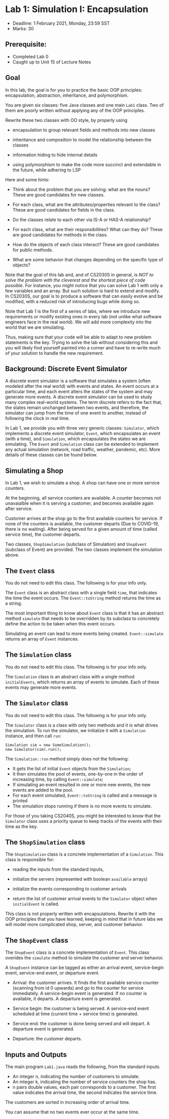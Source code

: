 # Lab 1: Simulation I: Encapsulation

- Deadline: 1 February 2021, Monday, 23:59 SST
- Marks: 30

## Prerequisite:

- Completed Lab 0
- Caught up to Unit 15 of Lecture Notes

## Goal

In this lab, the goal is for you to practice the basic OOP
principles: encapsulation, abstraction, inheritance, and
polymorphism.

You are given six classes: five Java classes and one main 
`Lab1` class.  Two of them are poorly written without 
applying any of the OOP principles.

Rewrite these two classes with OO style, by properly using

- encapsulation to group relevant fields and methods into 
  new classes

- inheritance and composition to model the relationship 
between the classes

- information hiding to hide internal details

- using polymorphism to make the code more succinct and
extendable in the future, while adhering to LSP

Here and some hints:

- Think about the problem that you are solving: what are
the nouns? These are good candidates for new classes.  

- For each class, what are the attributes/properties relevant
to the class? These are good candidates for fields in the
class.  

- Do the classes relate to each other via IS-A or HAS-A
  relationship?

- For each class, what are their responsibilities?
What can they do? These are good candidates for methods in
the class.  

- How do the objects of each class interact?
These are good candidates for public methods.

- What are some behavior that changes depending on 
  the specific type of objects?

Note that the goal of this lab and, and of CS2030S in
general, is _NOT to solve the problem with the cleverest and
the shortest piece of code possible_. For instance, you might
notice that you can solve Lab 1 with only a few variables
and an array.  But such solution is hard to extend and
modify. In CS2030S, our goal is to produce a software that
can easily evolve and be modified, with a reduced risk of
introducing bugs while doing so.

Note that Lab 1 is the first of a series of labs, where we
introduce new requirements or modify existing ones in every
lab (not unlike what software engineers face in the real
world). We will add more complexity into the world that 
we are simulating.

Thus, making sure that your code will be able to adapt to
new problem statements is the key. Trying to solve the lab
without considering this and you will likely find yourself 
painted into a corner and have to re-write much of your 
solution to handle the new requirement.

## Background: Discrete Event Simulator

A discrete event simulator is a software that simulates a
system (often modeled after the real world) with events and
states. An event occurs at a particular time, and each event
alters the states of the system and may generate more
events. A discrete event simulator can be used to study many
complex real-world systems. The term discrete refers to the
fact that, the states remain unchanged between two events,
and therefore, the simulator can jump from the time of one
event to another, instead of following the clock in real
time.

In Lab 1, we provide you with three very generic classes:
`Simulator`, which implements a discrete event simulator,
`Event`, which encapsulates an event (with a time), and
`Simulation`, which encapsulates the states we are
simulating.  The `Event` and `Simulation` class can be
extended to implement any actual simulation (network, road
traffic, weather, pandemic, etc).  More details of these
classes can be found below.

## Simulating a Shop

In Lab 1, we wish to simulate a shop.  A shop can have 
one or more service counters.  

At the beginning, all service counters are available.
A counter becomes not unavaialble when it is serving
a customer, and becomes available again after service.

Customer arrives at the shop go to the first available 
counters for service.  If none of the counters is 
available, the customer departs (Due to COVID-19, there 
is no waiting). After being served for a given amount 
of time (called service time), the customer departs.

Two classes, `ShopSimulation` (subclass of Simulation)
and `ShopEvent` (subclass of Event) are provided.  The
two classes implement the simulation above.

## The `Event` class

You do not need to edit this class.  The following is for
your info only.

The `Event` class is an abstract class with a single
field `time`, that indicates the time the event occurs.
The `Event::toString` method returns the time as a 
string.  

The most important thing to know about `Event` class
is that it has an abstract method `simulate` that 
needs to be overridden by its subclass to concretely
define the action to be taken when this event occurs.

Simulating an event can lead to more events being
created.  `Event::simulate` returns an array of `Event`
instances.

## The `Simulation` class

You do not need to edit this class.  The following is for
your info only.

The `Simulation` class is an abstract class with a 
single method `initialEvents`, which returns an array
of events to simulate.  Each of these events may 
generate more events.

## The `Simulator` class

You do not need to edit this class.  The following is for
your info only.

The `Simulator` class is a class with only two methods and
it is what drives the simulation.  To run the simulator, we
initialize it with a `Simulation` instance, and then call
`run`:

```
Simulation sim = new SomeSimulation();
new Simulator(sim).run();
```

The `Simulation::run` method simply does not the following:

- It gets the list of initial `Event` objects from the
  `Simulation`;
- It then simulates the pool of events, one-by-one in the
  order of increasing time, by calling `Event::simulate`;
- If simulating an event resulted in one or more new events,
  the new events are added to the pool.
- For each event simulated, `Event::toString` is called and
  a message is printed
- The simulation stops running if there is no more events to
  simulate.

For those of you taking CS2040S, you might be interested to
know that the `Simulator` class uses a priority queue to
keep tracks of the events with their time as the key.

## The `ShopSimulation` class

The `ShopSimulation` class is a concrete implementation of 
a `Simulation`.  This class is responsible for:

- reading the inputs from the standard inputs,

- initialize the servers (represented with boolean
  `available` arrays)

- initialize the events corresponding to customer arrivals

- return the list of customer arrival events to the
  `Simulator` object when `initialEvent` is called.

This class is not properly written with encapsulations.
Rewrite it with the OOP principles that you have learned,
keeping in mind that in future labs we will model more 
complicated shop, server, and customer behavior.

## The `ShopEvent` class

The `ShopEvent` class is a concrete implementation of
`Event`.  This class overides the `simulate` method to
simulate the customer and server behavior. 

A `ShopEvent` instance can be tagged as either an
arrival event, service-begin event, service-end event,
or departure event.

- Arrival: the customer arrives.  It finds the first
  available service counter (scanning from id 0 upwards) and
  go to the counter for service immediately.  A
  service-begin event is generated.  If no counter is
  available, it departs.  A departure event is generated.

- Service begin: the customer is being served.  A
  service-end event scheduled at time (current time + service 
  time) is generated.

- Service end: the customer is done being served and will
  depart.  A departure event is generated.

- Departure: the customer departs.

## Inputs and Outputs

The main program `Lab1.java` reads the following, from the standard inputs.

- An integer n, indicating the number of customers to simulate.
- An integer k, indicating the number of service counters the shop has.
- n pairs double values, each pair corresponds to a customer.  The first value indicates the arrival time, the second indicates the service time.

The customers are sorted in increasing order of arrival time.  

You can assume that no two events ever occur at the same time.

